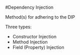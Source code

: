 #Dependency Injection

Method(s) for adhering to the DIP

Three types:

- Constructor Injection
- Method Injection
- Field (Property) Injection